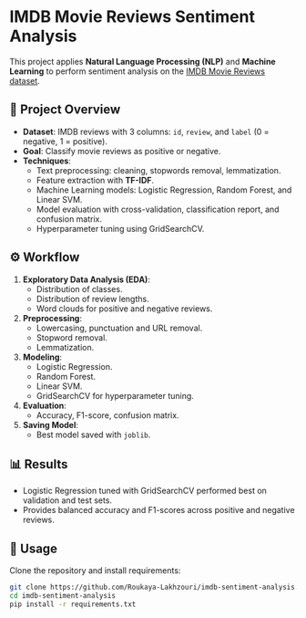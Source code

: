# IMDB Movie Reviews Sentiment Analysis

This project applies **Natural Language Processing (NLP)** and **Machine Learning** to perform sentiment analysis on the [IMDB Movie Reviews dataset](https://www.kaggle.com/datasets/valmetisrinivas/imdb-movie-reviews/data).

## 📌 Project Overview
- **Dataset**: IMDB reviews with 3 columns: `id`, `review`, and `label` (0 = negative, 1 = positive).
- **Goal**: Classify movie reviews as positive or negative.
- **Techniques**:
  - Text preprocessing: cleaning, stopwords removal, lemmatization.
  - Feature extraction with **TF-IDF**.
  - Machine Learning models: Logistic Regression, Random Forest, and Linear SVM.
  - Model evaluation with cross-validation, classification report, and confusion matrix.
  - Hyperparameter tuning using GridSearchCV.

## ⚙️ Workflow
1. **Exploratory Data Analysis (EDA)**:
   - Distribution of classes.
   - Distribution of review lengths.
   - Word clouds for positive and negative reviews.
2. **Preprocessing**:
   - Lowercasing, punctuation and URL removal.
   - Stopword removal.
   - Lemmatization.
3. **Modeling**:
   - Logistic Regression.
   - Random Forest.
   - Linear SVM.
   - GridSearchCV for hyperparameter tuning.
4. **Evaluation**:
   - Accuracy, F1-score, confusion matrix.
5. **Saving Model**:
   - Best model saved with `joblib`.

## 📊 Results
- Logistic Regression tuned with GridSearchCV performed best on validation and test sets.
- Provides balanced accuracy and F1-scores across positive and negative reviews.

## 🚀 Usage
Clone the repository and install requirements:

```bash
git clone https://github.com/Roukaya-Lakhzouri/imdb-sentiment-analysis.git
cd imdb-sentiment-analysis
pip install -r requirements.txt

